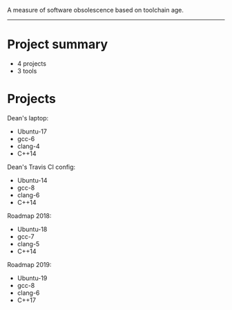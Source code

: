 A measure of software obsolescence based on toolchain age.

---

# Project summary
* 4 projects
* 3 tools

# Projects

Dean's laptop:
* Ubuntu-17
* gcc-6
* clang-4
* C++14

Dean's Travis CI config:
* Ubuntu-14
* gcc-8
* clang-6
* C++14

Roadmap 2018:
* Ubuntu-18
* gcc-7
* clang-5
* C++14

Roadmap 2019:
* Ubuntu-19
* gcc-8
* clang-6
* C++17
